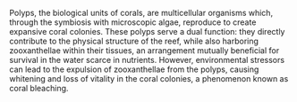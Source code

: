 
Polyps, the biological units of corals, are multicellular organisms which, through the symbiosis with microscopic algae, reproduce to create expansive coral colonies. These polyps serve a dual function: they directly contribute to the physical structure of the reef, while also harboring zooxanthellae within their tissues, an arrangement mutually beneficial for survival in the water scarce in nutrients. However, environmental stressors can lead to the expulsion of zooxanthellae from the polyps, causing whitening and loss of vitality in the coral colonies, a phenomenon known as coral bleaching.

